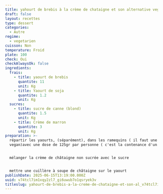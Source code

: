 ```yaml
---
title: yahourt de brebis à la crème de chataigne et son alternative vegan
draft: false
layout: recettes
type: dessert
categories:
  - Autre
regime:
  - vegetarien
cuisson: Non
temperature: Froid
plate: 100
check: Oui
checkAlwaysOk: false
ingredients:
  frais:
    - title: yaourt de brebis
      quantite: 11
      unit: Kg
    - title: Yaourt de soja
      quantite: 1.2
      unit: Kg
  sucres:
    - title: sucre de canne (blond)
      quantite: 1.5
      unit: Kg
    - title: Crème de marron
      quantite: 3
      unit: Kg
preparation: >-
  répartir les yaourts, (séparément), dans les ramequins ( il faut une 30aine de
  vegan)avec une dose de 125gr par personne ( c'est la contenance d'un yaourt).


  mélanger la crème de châtaigne non sucrée avec le sucre


  mettre une cuillère à soupe de châtaigne sur le yaourt
publishDate: 2025-06-15T13:19:00.000Z
uuid: v74tcl7im1xqy2zl7_gi6uwub7o1qsryek3v
titleslug: yahourt-de-brebis-a-la-creme-de-chataigne-et-son-al_v74tcl7im1xqy2zl7_gi6uwub7o1qsryek3v
---
```


